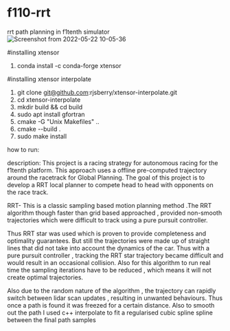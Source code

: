 # f110-rrt
rrt path planning in f1tenth simulator
![Screenshot from 2022-05-22 10-05-36](https://user-images.githubusercontent.com/75038294/169678895-97a2faa0-5dca-4f59-ad21-c449f73d93bc.png)

#installing xtensor
1. conda install -c conda-forge xtensor

#installing xtensor interpolate
1. git clone git@github.com:rjsberry/xtensor-interpolate.git
2. cd xtensor-interpolate
3. mkdir build && cd build
4. sudo apt install gfortran
5. cmake -G "Unix Makefiles" ..
6. cmake --build .
7. sudo make install

how to run:


description:
This project is a racing strategy for autonomous racing for the f1tenth platform. This approach uses a offline pre-computed trajectory around the racetrack for Global Planning. The goal of this project is to develop a RRT local planner to compete head to head with opponents on the race track.

RRT- This is a classic sampling based motion planning method .The RRT algorithm though faster than grid based approached , provided non-smooth trajectories which were difficult to track using a pure pursuit controller.

Thus RRT star was used which is proven to provide completeness and optimality guarantees. But still the trajectories were made up of straight lines that did not take into account the dynamics of the car. Thus with a pure pursuit controller , tracking the RRT star trajectory  became difficult and would result in an occasional collision.  Also for this algorithm to run real time the sampling iterations have to be reduced , which means it will not create optimal trajectories. 

Also due to the random nature of the algorithm , the trajectory can rapidly switch between lidar scan updates , resulting in unwanted behaviours. Thus once a path is found it was freezed for a certain distance. Also to smooth out the path I used c++ interpolate to fit a regularised cubic spline  spline between the final path samples

